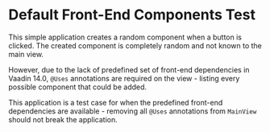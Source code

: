 # Default Front-End Components Test

This simple application creates a random component when a button is clicked. The created component is completely random and not known to the main view.

However, due to the lack of predefined set of front-end dependencies in Vaadin 14.0, `@Uses` annotations are required on the view - listing every possible component that could be added.

This application is a test case for when the predefined front-end dependencies are available - removing all `@Uses` annotations from `MainView` should not break the application. 